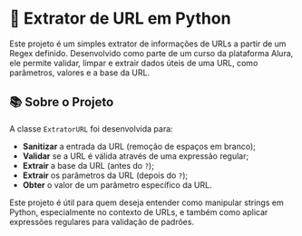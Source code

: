 # 🧰 Extrator de URL em Python

Este projeto é um simples extrator de informações de URLs a partir de um Regex definido. Desenvolvido como parte de um curso da plataforma Alura, ele permite validar, limpar e extrair dados úteis de uma URL, como parâmetros, valores e a base da URL.

## 📚 Sobre o Projeto

A classe `ExtratorURL` foi desenvolvida para:

- **Sanitizar** a entrada da URL (remoção de espaços em branco);
- **Validar** se a URL é válida através de uma expressão regular;
- **Extrair** a base da URL (antes do `?`);
- **Extrair** os parâmetros da URL (depois do `?`);
- **Obter** o valor de um parâmetro específico da URL.

Este projeto é útil para quem deseja entender como manipular strings em Python, especialmente no contexto de URLs, e também como aplicar expressões regulares para validação de padrões.
